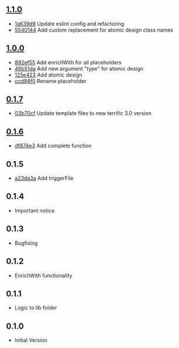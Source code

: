 ## [1.1.0](https://github.com/smollweide/grunt-terrific-modules/releases/tag/1.1.0)
- [1a639d9](https://github.com/smollweide/grunt-terrific-modules/commit/1a639d995529b66c4bfea67c0763c922f117c1a3) Update eslint config and refactoring
- [5540144](https://github.com/smollweide/grunt-terrific-modules/commit/554014468ab055aa8381e4d658bbd0db14097062) Add custom replacement for atomic design class names

## [1.0.0](https://github.com/smollweide/grunt-terrific-modules/releases/tag/1.0.0)
- [892ef55](https://github.com/smollweide/grunt-terrific-modules/commit/892ef55031d9203d83a63768cd6a4cf0a47c8d27) Add enrichWith for all placeholders
- [46b51da](https://github.com/smollweide/grunt-terrific-modules/commit/46b51da2c36f609260a7150fb69ee41409d86905) Add new argument "type" for atomic design
- [125e423](https://github.com/smollweide/grunt-terrific-modules/commit/125e4236b212cf76602090fa3b1586f57199dce9) Add atomic design
- [ccd94f0](https://github.com/smollweide/grunt-terrific-modules/commit/ccd94f067b571db132f0907e37e738c3b9423a94) Rename placeholder

## [0.1.7](https://github.com/smollweide/grunt-terrific-modules/releases/tag/0.1.7)
- [03b70cf](https://github.com/smollweide/grunt-terrific-modules/commit/03b70cf3cf0dae3c380ef57139f21397d5786e74) Update template files to new terrific 3.0 version

## [0.1.6](https://github.com/smollweide/grunt-terrific-modules/releases/tag/0.1.6)
- [df874e3](https://github.com/smollweide/grunt-terrific-modules/commit/df874e308a981d144388aa8f399608339e43058b) Add complete function

## 0.1.5
- [a23da3a](https://github.com/smollweide/grunt-terrific-modules/commit/a23da3a4aa11a4b3918dc380af573601d883e87b) Add triggerFile

## 0.1.4
- Important notice

## 0.1.3
- Bugfixing

## 0.1.2
- EnrichWith functionality

## 0.1.1
- Logic to lib folder

## 0.1.0
- Initial Version